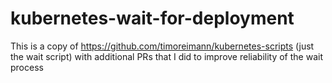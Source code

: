 # kubernetes-wait-for-deployment

This is a copy of https://github.com/timoreimann/kubernetes-scripts (just the wait script) with additional PRs that I did to improve reliability of the wait process